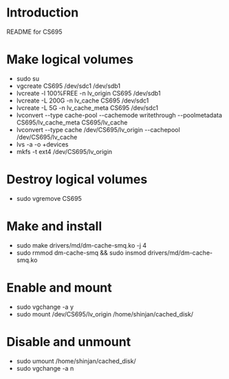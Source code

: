 # Introduction
README for CS695

# Make logical volumes 
* sudo su
* vgcreate CS695 /dev/sdc1 /dev/sdb1
* lvcreate -l 100%FREE -n lv_origin CS695 /dev/sdb1
* lvcreate -L 200G -n lv_cache CS695 /dev/sdc1
* lvcreate -L 5G -n lv_cache_meta CS695 /dev/sdc1
* lvconvert --type cache-pool --cachemode writethrough --poolmetadata CS695/lv_cache_meta CS695/lv_cache
* lvconvert --type cache /dev/CS695/lv_origin --cachepool /dev/CS695/lv_cache
* lvs -a -o +devices
* mkfs -t ext4 /dev/CS695/lv_origin 


# Destroy logical volumes
* sudo vgremove CS695


# Make and install
* sudo make drivers/md/dm-cache-smq.ko -j 4
* sudo rmmod dm-cache-smq && sudo insmod drivers/md/dm-cache-smq.ko 

# Enable and mount
* sudo vgchange -a y
* sudo mount /dev/CS695/lv_origin /home/shinjan/cached_disk/

# Disable and unmount
* sudo umount /home/shinjan/cached_disk/
* sudo vgchange -a n

